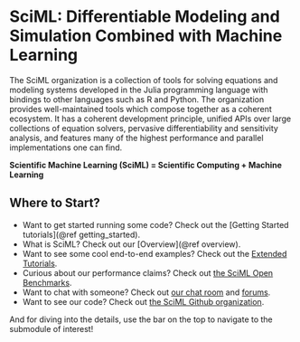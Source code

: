 # SciML: Differentiable Modeling and Simulation Combined with Machine Learning

The SciML organization is a collection of tools for solving equations and modeling systems
developed in the Julia programming language with bindings to other languages such as R and
Python. The organization provides well-maintained tools which compose together as a
coherent ecosystem. It has a coherent development principle, unified APIs over large
collections of equation solvers, pervasive differentiability and sensitivity analysis, and
features many of the highest performance and parallel implementations one can find.

**Scientific Machine Learning (SciML) = Scientific Computing + Machine Learning**

## Where to Start?

* Want to get started running some code? Check out the [Getting Started tutorials](@ref getting_started).
* What is SciML? Check out our [Overview](@ref overview).
* Want to see some cool end-to-end examples? Check out the [Extended Tutorials](https://tutorials.sciml.ai/dev/).
* Curious about our performance claims? Check out [the SciML Open Benchmarks](https://benchmarks.sciml.ai/dev/).
* Want to chat with someone? Check out [our chat room](https://julialang.zulipchat.com/#narrow/stream/279055-sciml-bridged) and [forums](https://discourse.julialang.org/).
* Want to see our code? Check out [the SciML Github organization](https://github.com/SciML).

And for diving into the details, use the bar on the top to navigate to the submodule of
interest!
